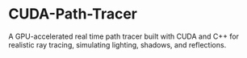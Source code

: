 # CUDA-Path-Tracer
A GPU-accelerated real time path tracer built with CUDA and C++ for realistic ray tracing, simulating lighting, shadows, and reflections.
